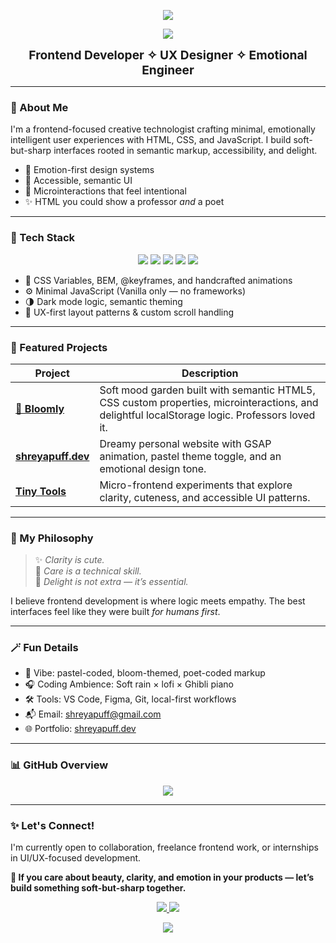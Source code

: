 <!-- README.md -->

<!-- 💖 Pretty name banner -->
<p align="center">
  <img src="https://capsule-render.vercel.app/api?type=soft&color=ffb6c1&text=Shreya%20Mishra&height=150&fontSize=40&fontColor=ffffff&animation=twinkling" />
</p>

<!-- 🎀 Typing quote -->
<p align="center">
  <img src="https://readme-typing-svg.herokuapp.com?font=Quicksand&size=22&duration=3000&pause=1000&center=true&vCenter=true&color=F78DA7&width=480&lines=Design+can+be+soft+and+smart+🌸;I+build+interfaces+that+feel+like+feelings+🎐;Frontend+is+feelings%2C+semantics%2C+sparkle+💖" />
</p>

<!-- ✧ Tagline -->
<p align="center"><strong>
  <span style="font-size: 1.2rem;">
    Frontend Developer ✧ UX Designer ✧ Emotional Engineer
  </span>
</strong></p>

---

### 🌷 About Me

I'm a frontend-focused creative technologist crafting minimal, emotionally intelligent user experiences with HTML, CSS, and JavaScript. I build soft-but-sharp interfaces rooted in semantic markup, accessibility, and delight.

- 💖 Emotion-first design systems  
- 🧠 Accessible, semantic UI  
- 🎐 Microinteractions that feel intentional  
- ✨ HTML you could show a professor *and* a poet  

---

### 🔧 Tech Stack

<p align="center">
  <img src="https://img.shields.io/badge/HTML5-%F0%9F%97%83%EF%B8%8F%20Semantic-orange?style=for-the-badge&logo=html5&logoColor=white" />
  <img src="https://img.shields.io/badge/CSS3-%F0%9F%92%8D%20Custom%20Properties-blueviolet?style=for-the-badge&logo=css3&logoColor=white" />
  <img src="https://img.shields.io/badge/JavaScript-%F0%9F%A7%A0%20Vanilla-yellow?style=for-the-badge&logo=javascript&logoColor=black" />
  <img src="https://img.shields.io/badge/Design-%F0%9F%93%8C%20Figma%2C%20MicroUX-ffdae0?style=for-the-badge&logo=figma&logoColor=black" />
  <img src="https://img.shields.io/badge/Deploy-%F0%9F%9A%80%20GitHub%20Pages-9ad0ec?style=for-the-badge&logo=github&logoColor=black" />
</p>

- 🎨 CSS Variables, BEM, @keyframes, and handcrafted animations  
- ⚙️ Minimal JavaScript (Vanilla only — no frameworks)  
- 🌗 Dark mode logic, semantic theming  
- 📐 UX-first layout patterns & custom scroll handling  

---

### 🌼 Featured Projects

| Project | Description |
|--------|-------------|
| [**🌸 Bloomly**](https://github.com/shreyapuff/bloomly) | Soft mood garden built with semantic HTML5, CSS custom properties, microinteractions, and delightful localStorage logic. Professors loved it. |
| [**shreyapuff.dev**](https://github.com/shreyapuff/shreyapuff.dev) | Dreamy personal website with GSAP animation, pastel theme toggle, and an emotional design tone. |
| [**Tiny Tools**](https://github.com/shreyapuff/tiny-tools) | Micro-frontend experiments that explore clarity, cuteness, and accessible UI patterns. |

---

### 🧠 My Philosophy

> ✨ *Clarity is cute.*  
> 🌱 *Care is a technical skill.*  
> 🎀 *Delight is not extra — it’s essential.*

I believe frontend development is where logic meets empathy. The best interfaces feel like they were built *for humans first*.

---

### 🪄 Fun Details

- 🐇 Vibe: pastel-coded, bloom-themed, poet-coded markup  
- 🎧 Coding Ambience: Soft rain × lofi × Ghibli piano  
- 🛠 Tools: VS Code, Figma, Git, local-first workflows  
- 📬 Email: [shreyapuff@gmail.com](mailto:shreyapuff@gmail.com)  
- 🌐 Portfolio: [shreyapuff.dev](https://shreyapuff.dev)  

---

### 📊 GitHub Overview

<p align="center">
  <img src="https://github-readme-stats.vercel.app/api?username=shreyapuff&show_icons=true&theme=rose_pine&hide_border=true&icon_color=ffc0cb&title_color=f78da7&text_color=7f5f8f" />
</p>

---

### ✨ Let's Connect!

I'm currently open to collaboration, freelance frontend work, or internships in UI/UX-focused development.

**🧁 If you care about beauty, clarity, and emotion in your products — let’s build something soft-but-sharp together.**

<p align="center">
  <a href="mailto:shreyapuff@gmail.com">
    <img src="https://img.shields.io/badge/Email-Me!-ffc9dc?style=for-the-badge&logo=gmail&logoColor=white" />
  </a>
  <a href="https://shreyapuff.dev">
    <img src="https://img.shields.io/badge/Visit-Portfolio-ffe0f0?style=for-the-badge&logo=chrome&logoColor=black" />
  </a>
</p>

<!-- 🌈 Footer wave -->
<p align="center">
  <img src="https://capsule-render.vercel.app/api?type=waving&color=ffc9dc&height=100&section=footer"/>
</p>

